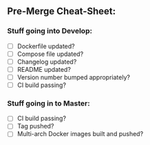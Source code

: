 ## Pre-Merge Cheat-Sheet:

### Stuff going into Develop:
* [ ] Dockerfile updated?
* [ ] Compose file updated?
* [ ] Changelog updated?
* [ ] README updated?
* [ ] Version number bumped appropriately?
* [ ] CI build passing?

### Stuff going in to Master:
* [ ] CI build passing?
* [ ] Tag pushed?
* [ ] Multi-arch Docker images built and pushed?
